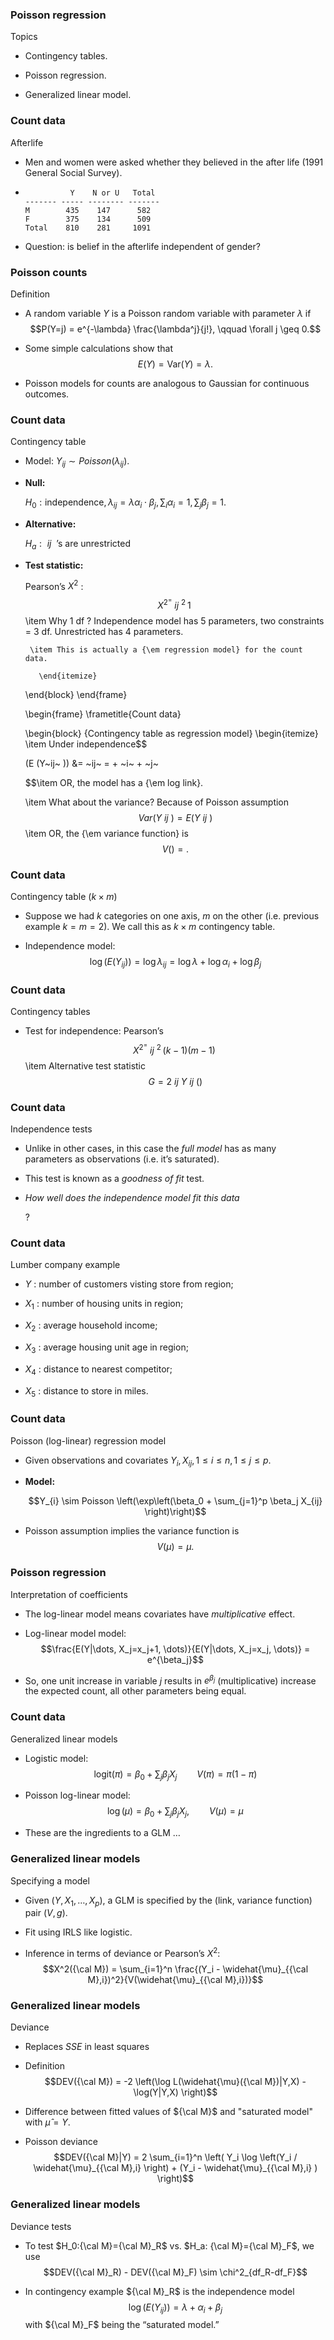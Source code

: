 ### Poisson regression

Topics

-   Contingency tables.

-   Poisson regression.

-   Generalized linear model.

### Count data

Afterlife

-   Men and women were asked whether they believed in the after life
    (1991 General Social Survey).

-   
                Y    N or U   Total
      ------- ----- -------- -------
      M        435    147      582
      F        375    134      509
      Total    810    281     1091

-   Question: is belief in the afterlife independent of gender?

### Poisson counts

Definition

-   A random variable $Y$ is a Poisson random variable with parameter
    $\lambda$ if
    $$P(Y=j) = e^{-\lambda} \frac{\lambda^j}{j!}, \qquad \forall j \geq 0.$$

-   Some simple calculations show that $$E(Y)=\text{Var}(Y)=\lambda.$$

-   Poisson models for counts are analogous to Gaussian for continuous
    outcomes.

### Count data

Contingency table

-   Model: $Y_{ij} \sim  Poisson(\lambda_{ij} )$.

-   **Null:**

    $H_0 : \text{independence}, \lambda_{ij} = \lambda \alpha_i \cdot \beta_j , \sum_i \alpha_i = 1,  \sum_j \beta_j = 1.$

-   **Alternative:**

    $H_a : \text{$~ij~$ 's are unrestricted}$

-   **Test statistic:**

    Pearson’s $X^2$ : $$ X^2^ = ~ij~ ^2^~1~   $$\item
           Why 1 df ? Independence model has 5 parameters, two
           constraints = 3 df. Unrestricted has 4 parameters.

         \item This is actually a {\em regression model} for the count data.

           \end{itemize}

       \end{block}
       \end{frame}

       
       \begin{frame} \frametitle{Count data}

       \begin{block}
       {Contingency table as regression model}
       \begin{itemize}
       \item     Under independence$$

    (E (Y~ij~ )) &= ~ij~ = + ~i~ + ~j~

    $$\item     OR, the model has a {\em log link}.

       \item     What about the variance? Because of Poisson assumption$$
    Var(Y~ij~ ) = E
    (Y~ij~)$$\item     OR, the {\em variance function} is$$V () = .$$

### Count data

Contingency table $(k \times m)$

-   Suppose we had $k$ categories on one axis, $m$ on the other (i.e.
    previous example $k = m = 2$). We call this as $k \times m$
    contingency table.

-   Independence model:
    $$\log(E (Y_{ij} )) = \log \lambda_{ij} = \log \lambda  + \log \alpha_i + \log \beta_j$$

### Count data

Contingency tables

-   Test for independence: Pearson’s $$ X^2^ = ~ij~ ^2^~(k-1)(m-1)~  
    $$\item Alternative test statistic$$ G = 2~ij~ Y~ij~ ()$$

### Count data

Independence tests

-   Unlike in other cases, in this case the *full model* has as many
    parameters as observations (i.e. it’s saturated).

-   This test is known as a *goodness of fit* test.

-   *How well does the independence model fit this data*

    ?

### Count data

Lumber company example

-   $Y$ : number of customers visting store from region;

-   $X_1$ : number of housing units in region;

-   $X_2$ : average household income;

-   $X_3$ : average housing unit age in region;

-   $X_4$ : distance to nearest competitor;

-   $X_5$ : distance to store in miles.

### Count data

Poisson (log-linear) regression model

-   Given observations and covariates
    $Y_i , X_{ij} , 1 \leq i  \leq n, 1 \leq j  \leq p$.

-   **Model:**

    $$Y_{i} \sim Poisson \left(\exp\left(\beta_0 + \sum_{j=1}^p \beta_j X_{ij} \right)\right)$$

-   Poisson assumption implies the variance function is
    $$V (\mu) = \mu.$$

### Poisson regression

Interpretation of coefficients

-   The log-linear model means covariates have *multiplicative* effect.

-   Log-linear model model:
    $$\frac{E(Y|\dots, X_j=x_j+1, \dots)}{E(Y|\dots, X_j=x_j, \dots)} = e^{\beta_j}$$

-   So, one unit increase in variable $j$ results in $e^{\beta_j}$
    (multiplicative) increase the expected count, all other parameters
    being equal.

### Count data

Generalized linear models

-   Logistic model:
    $$\text{logit}(\pi) = \beta_0 + \sum_j \beta_j X_j \qquad V(\pi)=\pi(1-\pi)$$

-   Poisson log-linear model:
    $$\log(\mu) = \beta_0 + \sum_j \beta_j X_j, \qquad V(\mu) = \mu$$

-   These are the ingredients to a GLM …

### Generalized linear models

Specifying a model

-   Given $(Y, X_1, \dots, X_p)$, a GLM is specified by the (link,
    variance function) pair $(V, g)$.

-   Fit using IRLS like logistic.

-   Inference in terms of deviance or Pearson’s $X^2$:
    $$X^2({\cal M}) = \sum_{i=1}^n \frac{(Y_i - \widehat{\mu}_{{\cal M},i})^2}{V(\widehat{\mu}_{{\cal M},i})}$$

### Generalized linear models

Deviance

-   Replaces $SSE$ in least squares

-   Definition
    $$DEV({\cal M}) = -2 \left(\log L(\widehat{\mu}({\cal M})|Y,X) - \log(Y|Y,X) \right)$$

-   Difference between fitted values of ${\cal M}$ and "saturated model"
    with $\widehat{\mu}=Y$.

-   Poisson deviance
    $$DEV({\cal M}|Y) = 2 \sum_{i=1}^n \left( Y_i \log \left(Y_i / \widehat{\mu}_{{\cal M},i} \right) + (Y_i - \widehat{\mu}_{{\cal M},i} ) \right)$$

### Generalized linear models

Deviance tests

-   To test $H_0:{\cal M}={\cal M}_R$ vs. $H_a: {\cal M}={\cal M}_F$, we
    use $$DEV({\cal M}_R) - DEV({\cal M}_F) \sim \chi^2_{df_R-df_F}$$

-   In contingency example ${\cal M}_R$ is the independence model
    $$\log(E(Y_{ij})) = \lambda + \alpha_i  + \beta_j$$ with
    ${\cal M}_F$ being the “saturated model.”


